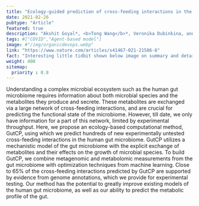 ```yaml
---
title: "Ecology-guided prediction of cross-feeding interactions in the human gut microbiome"
date: 2021-02-26
pubtype: "Article"
featured: true
description: "Akshit Goyal*, <b>Tong Wang</b>*, Veronika Dubinkina, and Sergei Maslov, <i>Nature Communications, 2021</i>"
tags: #["COVID","Agent-based model"]
image: #"/img/organicdevops.webp"
link: "https://www.nature.com/articles/s41467-021-21586-6"
fact: "Interesting little tidbit shown below image on summary and detail page"
weight: 400
sitemap:
  priority : 0.8
---
```


Understanding a complex microbial ecosystem such as the human gut microbiome requires information about both microbial species and the metabolites they produce and secrete. These metabolites are exchanged via a large network of cross-feeding interactions, and are crucial for predicting the functional state of the microbiome. However, till date, we only have information for a part of this network, limited by experimental throughput. Here, we propose an ecology-based computational method, GutCP, using which we predict hundreds of new experimentally untested cross-feeding interactions in the human gut microbiome. GutCP utilizes a mechanistic model of the gut microbiome with the explicit exchange of metabolites and their effects on the growth of microbial species. To build GutCP, we combine metagenomic and metabolomic measurements from the gut microbiome with optimization techniques from machine learning. Close to 65% of the cross-feeding interactions predicted by GutCP are supported by evidence from genome annotations, which we provide for experimental testing. Our method has the potential to greatly improve existing models of the human gut microbiome, as well as our ability to predict the metabolic profile of the gut.